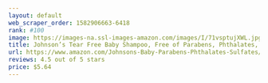 ```yaml
---
layout: default 
﻿web_scraper_order: 1582906663-6418
rank: #100
image: https://images-na.ssl-images-amazon.com/images/I/71vsptujXWL.jpg
title: Johnson’s Tear Free Baby Shampoo, Free of Parabens, Phthalates, Sulfates and Dyes, 27.1 fl. oz
url: https://www.amazon.com/Johnsons-Baby-Parabens-Phthalates-Sulfates/dp/B07DGK6HC6/ref=zg_mw_hpc_100?_encoding=UTF8&psc=1&refRID=25WQDBTAJF2JRCYG7BG8
reviews: 4.5 out of 5 stars
price: $5.64 
---
```


